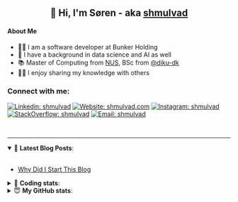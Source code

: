 <h2 align="center">
	👋 Hi, I'm Søren - aka <a href="https://shmulvad.com">shmulvad</a>
</h2>

#### About Me
- 👨‍💻 I am a software developer at Bunker Holding
- 🤖 I have a background in data science and AI as well
- 📚 Master of Computing from [NUS], BSc from [@diku-dk]
- 👨‍🏫 I enjoy sharing my knowledge with others

### Connect with me:

[![Linkedin: shmulvad](https://img.shields.io/badge/shmulvad-blue?style=flat&logo=Linkedin&logoColor=white)][linkedin]
[![Website: shmulvad.com](https://img.shields.io/badge/shmulvad.com-47CCCC?&style=flat&logo=Google-Chrome&logoColor=white)][website]
[![Instagram: shmulvad](https://img.shields.io/badge/-@shmulvad-purple?style=flat&logo=Instagram&logoColor=white)][instagram]
[![StackOverflow: shmulvad](https://img.shields.io/badge/shmulvad-FE7A16?style=flat&logo=stack-overflow&logoColor=white)][stackOverflow]
[![Email: shmulvad](https://img.shields.io/badge/shmulvad-D14836?style=flat&logo=gmail&logoColor=white)][mail]

<br />

---

<details open>
 <summary>📕 <b>Latest Blog Posts</b>: </summary>

<br>

<!-- BLOG-POST-LIST:START -->
- [Why Did I Start This Blog](https://shmulvad.com/blog/why-did-start-this-blog)
<!-- BLOG-POST-LIST:END -->

</details>

<!-- --- -->

<details>
 <summary>🤖 <b>Coding stats</b>: </summary>

<br>

NOTE: Doesn't track coding at work.

<!--START_SECTION:waka-->
![Code Time](http://img.shields.io/badge/Code%20Time-3%2C124%20hrs%2058%20mins-blue)

**I'm an Early 🐤** 

```text
🌞 Morning                2093 commits        ██████░░░░░░░░░░░░░░░░░░░   25.24 % 
🌆 Daytime                3106 commits        █████████░░░░░░░░░░░░░░░░   37.45 % 
🌃 Evening                2223 commits        ███████░░░░░░░░░░░░░░░░░░   26.80 % 
🌙 Night                  872 commits         ███░░░░░░░░░░░░░░░░░░░░░░   10.51 % 
```


📊 **This Week I Spent My Time On** 

```text
💬 Programming Languages: 
TypeScript               3 hrs 11 mins       ████████░░░░░░░░░░░░░░░░░   30.84 % 
Python                   3 hrs 10 mins       ████████░░░░░░░░░░░░░░░░░   30.65 % 
Other                    2 hrs 39 mins       ██████░░░░░░░░░░░░░░░░░░░   25.71 % 
HTML                     48 mins             ██░░░░░░░░░░░░░░░░░░░░░░░   07.72 % 
TOML                     14 mins             █░░░░░░░░░░░░░░░░░░░░░░░░   02.40 % 

🔥 Editors: 
VS Code                  7 hrs 46 mins       ███████████████████░░░░░░   75.01 % 
Zsh                      2 hrs 35 mins       ██████░░░░░░░░░░░░░░░░░░░   24.99 % 

🐱‍💻 Projects: 
km24-core                6 hrs 45 mins       ████████████████░░░░░░░░░   65.12 % 
company-scrapers         3 hrs 4 mins        ███████░░░░░░░░░░░░░░░░░░   29.59 % 
mediawatch               31 mins             █░░░░░░░░░░░░░░░░░░░░░░░░   05.10 % 
search_string            0 secs              ░░░░░░░░░░░░░░░░░░░░░░░░░   00.13 % 
Terminal                 0 secs              ░░░░░░░░░░░░░░░░░░░░░░░░░   00.06 % 
```


 Last Updated on 14/06/2025 18:53:09 UTC
<!--END_SECTION:waka-->

</details>

<!-- --- -->

<details>
 <summary>😇 <b>My GitHub stats</b>: </summary>

<br>

<img align="left" alt="shmulvad's Github Stats" src="https://github-readme-stats.vercel.app/api?username=shmulvad&show_icons=true&hide_border=true" />

</details>



[website]: https://shmulvad.com
[linkedin]: https://linkedin.com/in/shmulvad
[instagram]: https://instagram.com/shmulvad
[stackOverflow]: https://stackoverflow.com/users/9248793/shmulvad
[mail]: mailto:shmulvad@gmail.com
[@diku-dk]: https://github.com/diku-dk
[github]: https://github.com/shmulvad
[NUS]: https://www.nus.edu.sg

